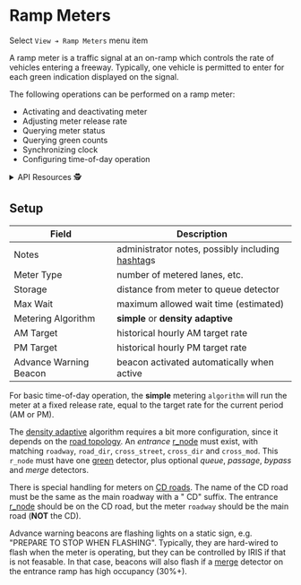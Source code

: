 # Ramp Meters

Select `View ➔ Ramp Meters` menu item

A ramp meter is a traffic signal at an on-ramp which controls the rate of
vehicles entering a freeway.  Typically, one vehicle is permitted to enter for
each green indication displayed on the signal.

The following operations can be performed on a ramp meter:

* Activating and deactivating meter
* Adjusting meter release rate
* Querying meter status
* Querying green counts
* Synchronizing clock
* Configuring time-of-day operation

<details>
<summary>API Resources 🕵️ </summary>

* `iris/api/ramp_meter` (primary)
* `iris/api/ramp_meter/{name}`

| Access       | Primary               | Secondary                        |
|--------------|-----------------------|----------------------------------|
| 👁️  View      | name, location, fault | geo\_loc                         |
| 👉 Operate   | m\_lock               | rate                             |
| 💡 Manage    | notes                 | storage, max\_wait, algorithm, am\_target, pm\_target |
| 🔧 Configure | controller            | pin, meter\_type, beacon, preset |

</details>

## Setup

Field                  | Description
-----------------------|---------------------------------------------------
Notes                  | administrator notes, possibly including [hashtag]s
Meter Type             | number of metered lanes, etc.
Storage                | distance from meter to queue detector
Max Wait               | maximum allowed wait time (estimated)
Metering Algorithm     | **simple** or **density adaptive**
AM Target              | historical hourly AM target rate
PM Target              | historical hourly PM target rate
Advance Warning Beacon | beacon activated automatically when active

For basic time-of-day operation, the **simple** metering `algorithm` will run
the meter at a fixed release rate, equal to the target rate for the current
period (AM or PM).

The [density adaptive] algorithm requires a bit more configuration, since it
depends on the [road topology].  An _entrance_ [r_node] must exist, with
matching `roadway`, `road_dir`, `cross_street`, `cross_dir` and `cross_mod`.
This `r_node` must have one [green] detector, plus optional _queue_,
_passage_, _bypass_ and _merge_ detectors.

There is special handling for meters on [CD roads].  The name of the CD road
must be the same as the main roadway with a " CD" suffix.  The entrance
[r_node] should be on the CD road, but the meter `roadway` should be the main
road (**NOT** the CD).

Advance warning beacons are flashing lights on a static sign, e.g. "PREPARE TO
STOP WHEN FLASHING".  Typically, they are hard-wired to flash when the meter
is operating, but they can be controlled by IRIS if that is not feasable.
In that case, beacons will also flash if a [merge] detector on the entrance
ramp has high occupancy (30%+).


[CD roads]: road_topology.html#rnode-transitions
[density adaptive]: density_adaptive.html
[green]: vehicle_detection.html#lane-type
[hashtag]: hashtags.html
[merge]: vehicle_detection.html#lane-type
[r_node]: road_topology.html#rnodes
[road topology]: road_topology.html
